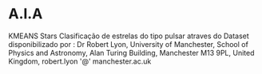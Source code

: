 # A.I.A
KMEANS Stars
Clasificação de estrelas do tipo pulsar atraves do Dataset disponibilizado por : Dr Robert Lyon, University of Manchester, School of Physics and Astronomy, Alan Turing Building, Manchester M13 9PL, United Kingdom, robert.lyon '@' manchester.ac.uk
